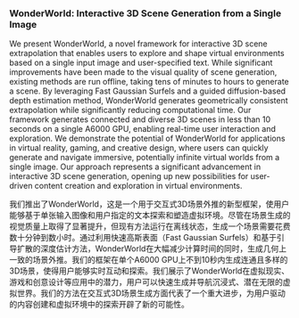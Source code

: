 ### WonderWorld: Interactive 3D Scene Generation from a Single Image

We present WonderWorld, a novel framework for interactive 3D scene extrapolation that enables users to explore and shape virtual environments based on a single input image and user-specified text. While significant improvements have been made to the visual quality of scene generation, existing methods are run offline, taking tens of minutes to hours to generate a scene. By leveraging Fast Gaussian Surfels and a guided diffusion-based depth estimation method, WonderWorld generates geometrically consistent extrapolation while significantly reducing computational time. Our framework generates connected and diverse 3D scenes in less than 10 seconds on a single A6000 GPU, enabling real-time user interaction and exploration. We demonstrate the potential of WonderWorld for applications in virtual reality, gaming, and creative design, where users can quickly generate and navigate immersive, potentially infinite virtual worlds from a single image. Our approach represents a significant advancement in interactive 3D scene generation, opening up new possibilities for user-driven content creation and exploration in virtual environments.

我们推出了WonderWorld，这是一个用于交互式3D场景外推的新型框架，使用户能够基于单张输入图像和用户指定的文本探索和塑造虚拟环境。尽管在场景生成的视觉质量上取得了显著提升，但现有方法运行在离线状态，生成一个场景需要花费数十分钟到数小时。通过利用快速高斯表面（Fast Gaussian Surfels）和基于引导扩散的深度估计方法，WonderWorld在大幅减少计算时间的同时，生成几何上一致的场景外推。我们的框架在单个A6000 GPU上不到10秒内生成连通且多样的3D场景，使得用户能够实时互动和探索。我们展示了WonderWorld在虚拟现实、游戏和创意设计等应用中的潜力，用户可以快速生成并导航沉浸式、潜在无限的虚拟世界。我们的方法在交互式3D场景生成方面代表了一个重大进步，为用户驱动的内容创建和虚拟环境中的探索开辟了新的可能性。
